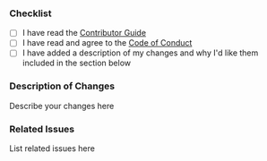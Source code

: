 ### Checklist

* [ ] I have read the [Contributor Guide](../../CONTRIBUTING.md)
* [ ] I have read and agree to the [Code of Conduct](../../CODE_OF_CONDUCT.md)
* [ ] I have added a description of my changes and why I'd like them included in the section below

### Description of Changes

Describe your changes here

### Related Issues

List related issues here